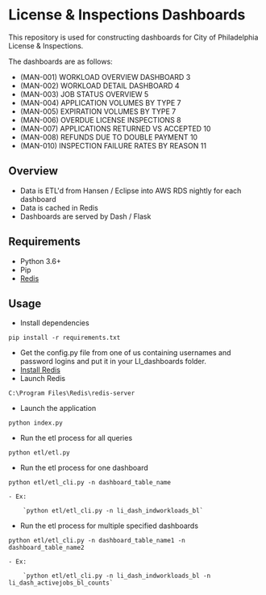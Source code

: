 # License & Inspections Dashboards

This repository is used for constructing dashboards for City of Philadelphia License & Inspections.

The dashboards are as follows:

- (MAN-001) WORKLOAD OVERVIEW DASHBOARD	3
- (MAN-002) WORKLOAD DETAIL DASHBOARD	4
- (MAN-003) JOB STATUS OVERVIEW	5
- (MAN-004) APPLICATION VOLUMES BY TYPE	7
- (MAN-005) EXPIRATION VOLUMES BY TYPE	7
- (MAN-006) OVERDUE LICENSE INSPECTIONS	8
- (MAN-007) APPLICATIONS RETURNED VS ACCEPTED	10
- (MAN-008) REFUNDS DUE TO DOUBLE PAYMENT	10
- (MAN-010) INSPECTION FAILURE RATES BY REASON	11

## Overview
- Data is ETL'd from Hansen / Eclipse into AWS RDS nightly for each dashboard
- Data is cached in Redis
- Dashboards are served by Dash / Flask

## Requirements
- Python 3.6+
- Pip
- [Redis](https://github.com/rgl/redis/downloads)

## Usage
- Install dependencies

`pip install -r requirements.txt`
- Get the config.py file from one of us containing usernames and password logins and put it in your LI_dashboards folder.
- [Install Redis](https://github.com/rgl/redis/downloads)
- Launch Redis

`C:\Program Files\Redis\redis-server`
- Launch the application

`python index.py`
- Run the etl process for all queries

`python etl/etl.py`
- Run the etl process for one dashboard

`python etl/etl_cli.py -n dashboard_table_name` 

    - Ex: 
    
        `python etl/etl_cli.py -n li_dash_indworkloads_bl`
- Run the etl process for multiple specified dashboards

`python etl/etl_cli.py -n dashboard_table_name1 -n dashboard_table_name2` 

    - Ex: 
    
        `python etl/etl_cli.py -n li_dash_indworkloads_bl -n li_dash_activejobs_bl_counts`
